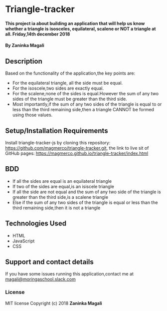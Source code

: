 # Triangle-tracker
#### This project ia about building an application that will help us know whether a triangle is isosceles, equilateral, scalene or NOT a triangle at all.         Friday,14th december 2018
#### By **Zaninka Magali**
## Description
Based on the functionality of the application,the key points are:
* For the equilateral triangle, all the side must be equal.
* For the isoscele,two sides are exactly equal.
* For the scalene,none of the sides is equal.However the sum of any two sides of the triangle must be greater than the third side.
* Most importantly,if the sum of any two sides of the triangle is equal to or less than the third remaining side,then a triangle CANNOT be formed using those values.
## Setup/Installation Requirements
Install triangle-tracker-js by cloning this repository:
https://github.com/magmerco/triangle-tracker.git,
the link to live sit of GitHub pages:
https://magmerco.github.io/triangle-tracker/index.html
## BDD
* If all the sides are equal is an equilateral triangle
* If two of the sides are equal,is an isiscele triangle
* If all the side are not equal and the sum of any two side of the triangle is greater than the third side,is a scalene triangle
* Else if the sum of any two sides of the triangle is equal or less than the third remaining side,then it is not a triangle
## Technologies Used
- HTML
- JavaScript
- CSS
## Support and contact details
If you have some issues running this application,contact me at magali@moringaschool.slack.com
### License
MIT license
Copyright (c) 2018 **Zaninka Magali**
  

